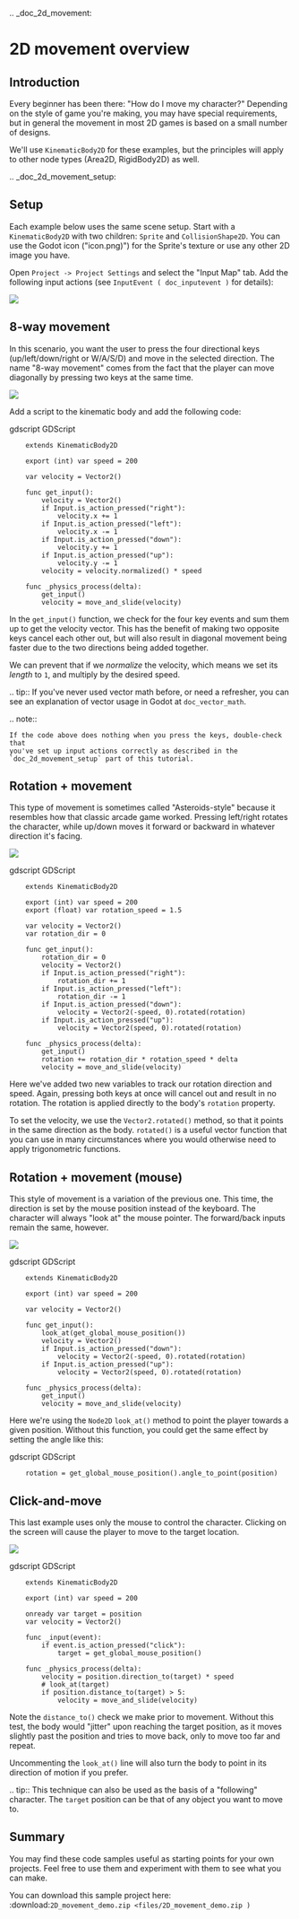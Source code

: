 .. _doc_2d_movement:

2D movement overview
====================

Introduction
------------

Every beginner has been there: "How do I move my character?" Depending on the
style of game you're making, you may have special requirements, but in general
the movement in most 2D games is based on a small number of designs.

We'll use `KinematicBody2D` for these examples,
but the principles will apply to other node types (Area2D, RigidBody2D) as well.

.. _doc_2d_movement_setup:

Setup
-----

Each example below uses the same scene setup. Start with a `KinematicBody2D` with two
children: `Sprite` and `CollisionShape2D`. You can use the Godot icon ("icon.png)")
for the Sprite's texture or use any other 2D image you have.

Open `Project -> Project Settings` and select the "Input Map" tab. Add the following
input actions (see `InputEvent ( doc_inputevent )` for details):

![](img/movement_inputs.png)

8-way movement
--------------

In this scenario, you want the user to press the four directional keys (up/left/down/right
or W/A/S/D) and move in the selected direction. The name "8-way movement" comes from the
fact that the player can move diagonally by pressing two keys at the same time.

![](img/movement_8way.gif)

Add a script to the kinematic body and add the following code:

gdscript GDScript

```
    extends KinematicBody2D

    export (int) var speed = 200

    var velocity = Vector2()

    func get_input():
        velocity = Vector2()
        if Input.is_action_pressed("right"):
            velocity.x += 1
        if Input.is_action_pressed("left"):
            velocity.x -= 1
        if Input.is_action_pressed("down"):
            velocity.y += 1
        if Input.is_action_pressed("up"):
            velocity.y -= 1
        velocity = velocity.normalized() * speed

    func _physics_process(delta):
        get_input()
        velocity = move_and_slide(velocity)
```

In the `get_input()` function, we check for the four key events and sum them
up to get the velocity vector. This has the benefit of making two opposite keys
cancel each other out, but will also result in diagonal movement being faster
due to the two directions being added together.

We can prevent that if we *normalize* the velocity, which means we set
its *length* to `1`, and multiply by the desired speed.

.. tip:: If you've never used vector math before, or need a refresher,
         you can see an explanation of vector usage in Godot at `doc_vector_math`.

.. note::

    If the code above does nothing when you press the keys, double-check that
    you've set up input actions correctly as described in the
    `doc_2d_movement_setup` part of this tutorial.

Rotation + movement
-------------------

This type of movement is sometimes called "Asteroids-style" because it resembles
how that classic arcade game worked. Pressing left/right rotates the character,
while up/down moves it forward or backward in whatever direction it's facing.

![](img/movement_rotate1.gif)

gdscript GDScript

```
    extends KinematicBody2D

    export (int) var speed = 200
    export (float) var rotation_speed = 1.5

    var velocity = Vector2()
    var rotation_dir = 0

    func get_input():
        rotation_dir = 0
        velocity = Vector2()
        if Input.is_action_pressed("right"):
            rotation_dir += 1
        if Input.is_action_pressed("left"):
            rotation_dir -= 1
        if Input.is_action_pressed("down"):
            velocity = Vector2(-speed, 0).rotated(rotation)
        if Input.is_action_pressed("up"):
            velocity = Vector2(speed, 0).rotated(rotation)

    func _physics_process(delta):
        get_input()
        rotation += rotation_dir * rotation_speed * delta
        velocity = move_and_slide(velocity)
```

Here we've added two new variables to track our rotation direction and speed.
Again, pressing both keys at once will cancel out and result in no rotation.
The rotation is applied directly to the body's `rotation` property.

To set the velocity, we use the `Vector2.rotated()` method, so that it points
in the same direction as the body. `rotated()` is a useful vector function
that you can use in many circumstances where you would otherwise need to apply
trigonometric functions.

Rotation + movement (mouse)
---------------------------

This style of movement is a variation of the previous one. This time, the direction
is set by the mouse position instead of the keyboard. The character will always
"look at" the mouse pointer. The forward/back inputs remain the same, however.

![](img/movement_rotate2.gif)

gdscript GDScript

```
    extends KinematicBody2D

    export (int) var speed = 200

    var velocity = Vector2()

    func get_input():
        look_at(get_global_mouse_position())
        velocity = Vector2()
        if Input.is_action_pressed("down"):
            velocity = Vector2(-speed, 0).rotated(rotation)
        if Input.is_action_pressed("up"):
            velocity = Vector2(speed, 0).rotated(rotation)

    func _physics_process(delta):
        get_input()
        velocity = move_and_slide(velocity)
```

Here we're using the `Node2D` `look_at()` method to
point the player towards a given position. Without this function, you
could get the same effect by setting the angle like this:

gdscript GDScript

```
    rotation = get_global_mouse_position().angle_to_point(position)
```


Click-and-move
--------------

This last example uses only the mouse to control the character. Clicking
on the screen will cause the player to move to the target location.

![](img/movement_click.gif)

gdscript GDScript

```
    extends KinematicBody2D

    export (int) var speed = 200

    onready var target = position
    var velocity = Vector2()

    func _input(event):
        if event.is_action_pressed("click"):
            target = get_global_mouse_position()

    func _physics_process(delta):
        velocity = position.direction_to(target) * speed
        # look_at(target)
        if position.distance_to(target) > 5:
            velocity = move_and_slide(velocity)
```


Note the `distance_to()` check we make prior to movement. Without this test,
the body would "jitter" upon reaching the target position, as it moves
slightly past the position and tries to move back, only to move too far and
repeat.

Uncommenting the `look_at()` line will also turn the body to point in its
direction of motion if you prefer.

.. tip:: This technique can also be used as the basis of a "following" character.
         The `target` position can be that of any object you want to move to.

Summary
-------

You may find these code samples useful as starting points for your own projects.
Feel free to use them and experiment with them to see what you can make.

You can download this sample project here:
:download:`2D_movement_demo.zip <files/2D_movement_demo.zip )`
